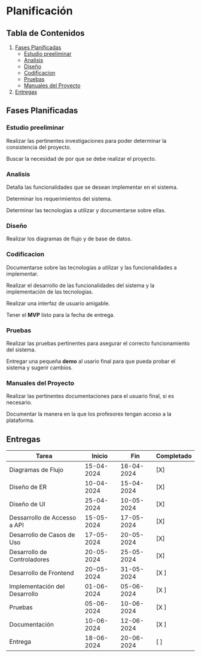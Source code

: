 # Planificación

## Tabla de Contenidos

1. [Fases Planificadas](#fases-planificadas)
    - [Estudio preeliminar](#estudio-preeliminar)
    - [Analisis](#analisis)
    - [Diseño](#diseño)
    - [Codificacion](#codificacion)
    - [Pruebas](#pruebas)
    - [Manuales del Proyecto](#manuales-del-proyecto)
2. [Entregas](#entregas)

## Fases Planificadas

### Estudio preeliminar

Realizar las pertinentes investigaciones para poder determinar la consistencia del proyecto.

Buscar la necesidad de por que se debe realizar el proyecto.

### Analisis

Detalla las funcionalidades que se desean implementar en el sistema.

Determinar los requerimientos del sistema.

Determinar las tecnologias a utilizar y documentarse sobre ellas.

### Diseño

Realizar los diagramas de flujo y de base de datos.

### Codificacion

Documentarse sobre las tecnologias a utilizar y las funcionalidades a implementar.

Realizar el desarrollo de las funcionalidades del sistema y la implementación de las tecnologias.

Realizar una interfaz de usuario amigable.

Tener el **MVP** listo para la fecha de entrega.

### Pruebas

Realizar las pruebas pertinentes para asegurar el correcto funcionamiento del sistema.

Entregar una pequeña **demo** al usario final para que pueda probar el sistema y sugerir cambios.

### Manuales del Proyecto

Realizar las pertinentes documentaciones para el usuario final, si es necesario.

Documentar la manera en la que los profesores tengan acceso a la plataforma.

## Entregas

| Tarea                         | Inicio     | Fin        | Completado |
| ----------------------------- | ---------- | ---------- | ---------- |
| Diagramas de Flujo            | 15-04-2024 | 16-04-2024 | [X]        |
| Diseño de ER                  | 10-04-2024 | 15-04-2024 | [X]        |
| Diseño de UI                  | 25-04-2024 | 10-05-2024 | [X]        |
| Dessarrollo de Accesso a API  | 15-05-2024 | 17-05-2024 | [X]        |
| Desarrollo de Casos de Uso    | 17-05-2024 | 20-05-2024 | [X]        |
| Desarrollo de Controladores   | 20-05-2024 | 25-05-2024 | [X]        |
| Desarrollo de Frontend        | 20-05-2024 | 31-05-2024 | [X ]       |
| Implementación del Desarrollo | 01-06-2024 | 05-06-2024 | [X ]       |
| Pruebas                       | 05-06-2024 | 10-06-2024 | [X ]       |
| Documentación                 | 10-06-2024 | 12-06-2024 | [X ]       |
| Entrega                       | 18-06-2024 | 20-06-2024 | [ ]        |


